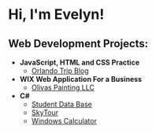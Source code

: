 <h1>Hi, I'm Evelyn! 

<h2>Web Development Projects:</h2>

- <b>JavaScript, HTML and CSS Practice</b>
  - [Orlando Trip Blog](https://github.com/joshmadakor1/Algorithms-Practice)
- <b>WIX Web Application For a Business</b>
  - [Olivas Painting LLC](https://github.com/joshmadakor1/4chan-Image-Analysis-Middleware-C964) 
- <b>C#</b>
  - [Student Data Base](https://github.com/evelynjimene/Student-Data-Base)
  - [SkyTour](https://github.com/evelynjimene/SkyTour)
  - [Windows Calculator](https://github.com/evelynjimene/WinCalc)
